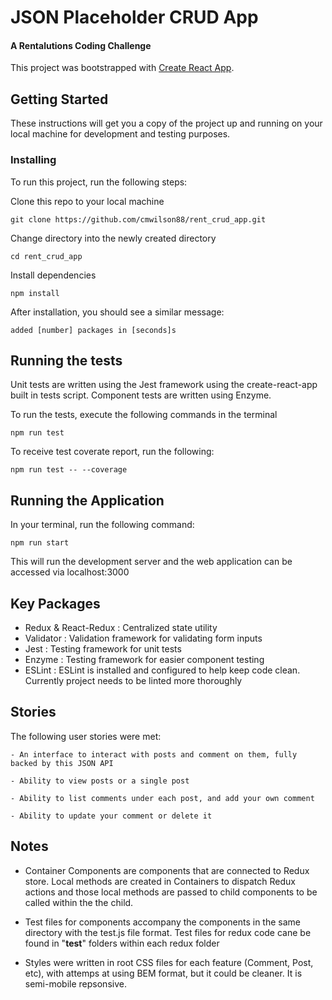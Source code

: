 # JSON Placeholder CRUD App
#### A Rentalutions Coding Challenge

This project was bootstrapped with [Create React App](https://github.com/facebookincubator/create-react-app).


## Getting Started

These instructions will get you a copy of the project up and running on your local machine for development and testing purposes. 


### Installing

To run this project, run the following steps:

Clone this repo to your local machine

```
git clone https://github.com/cmwilson88/rent_crud_app.git
```

Change directory into the newly created directory

```
cd rent_crud_app
```

Install dependencies
```
npm install
```

After installation, you should see a similar message:
```
added [number] packages in [seconds]s
```

## Running the tests

Unit tests are written using the Jest framework using the create-react-app built in tests script.  Component tests are written using Enzyme.

To run the tests, execute the following commands in the terminal
```
npm run test
```

To receive test coverate report, run the following:
```
npm run test -- --coverage
```

## Running the Application

In your terminal, run the following command:
```
npm run start
```

This will run the development server and the web application can be accessed via localhost:3000

## Key Packages


- Redux & React-Redux : Centralized state utility
- Validator : Validation framework for validating form inputs
- Jest : Testing framework for unit tests
- Enzyme : Testing framework for easier component testing
- ESLint : ESLint is installed and configured to help keep code clean.  Currently project needs to be linted more thoroughly

## Stories

The following user stories were met:

```
- An interface to interact with posts and comment on them, fully backed by this JSON API

- Ability to view posts or a single post

- Ability to list comments under each post, and add your own comment

- Ability to update your comment or delete it
```

## Notes

- Container Components are components that are connected to Redux store.  Local methods are created in Containers to dispatch Redux actions and those local methods are passed to child components to be called within the the child.

- Test files for components accompany the components in the same directory with the test.js file format.  Test files for redux code cane be found in "__test__" folders within each redux folder

- Styles were written in root CSS files for each feature (Comment, Post, etc), with attemps at using BEM format, but it could be cleaner.  It is semi-mobile repsonsive.
